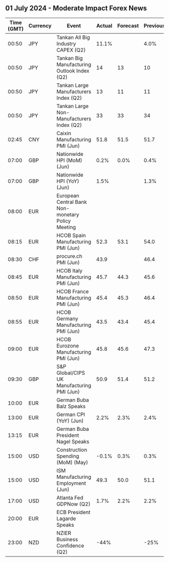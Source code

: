 ## 01 July 2024 - Moderate Impact Forex News

| Time (GMT) | Currency | Event | Actual | Forecast | Previous |
|------|----------|-------|--------|----------|----------|
| 00:50 | JPY | Tankan All Big Industry CAPEX (Q2) | 11.1% |  | 4.0% |
| 00:50 | JPY | Tankan Big Manufacturing Outlook Index (Q2) | 14 | 13 | 10 |
| 00:50 | JPY | Tankan Large Manufacturers Index (Q2) | 13 | 11 | 11 |
| 00:50 | JPY | Tankan Large Non-Manufacturers Index (Q2) | 33 | 33 | 34 |
| 02:45 | CNY | Caixin Manufacturing PMI (Jun) | 51.8 | 51.5 | 51.7 |
| 07:00 | GBP | Nationwide HPI (MoM) (Jun) | 0.2% | 0.0% | 0.4% |
| 07:00 | GBP | Nationwide HPI (YoY) (Jun) | 1.5% |  | 1.3% |
| 08:00 | EUR | European Central Bank Non-monetary Policy Meeting |  |  |  |
| 08:15 | EUR | HCOB Spain Manufacturing PMI (Jun) | 52.3 | 53.1 | 54.0 |
| 08:30 | CHF | procure.ch PMI (Jun) | 43.9 |  | 46.4 |
| 08:45 | EUR | HCOB Italy Manufacturing PMI (Jun) | 45.7 | 44.3 | 45.6 |
| 08:50 | EUR | HCOB France Manufacturing PMI (Jun) | 45.4 | 45.3 | 46.4 |
| 08:55 | EUR | HCOB Germany Manufacturing PMI (Jun) | 43.5 | 43.4 | 45.4 |
| 09:00 | EUR | HCOB Eurozone Manufacturing PMI (Jun) | 45.8 | 45.6 | 47.3 |
| 09:30 | GBP | S&P Global/CIPS UK Manufacturing PMI (Jun) | 50.9 | 51.4 | 51.2 |
| 10:00 | EUR | German Buba Balz Speaks |  |  |  |
| 13:00 | EUR | German CPI (YoY) (Jun) | 2.2% | 2.3% | 2.4% |
| 13:15 | EUR | German Buba President Nagel Speaks |  |  |  |
| 15:00 | USD | Construction Spending (MoM) (May) | -0.1% | 0.3% | 0.3% |
| 15:00 | USD | ISM Manufacturing Employment (Jun) | 49.3 | 50.0 | 51.1 |
| 17:00 | USD | Atlanta Fed GDPNow (Q2) | 1.7% | 2.2% | 2.2% |
| 20:00 | EUR | ECB President Lagarde Speaks |  |  |  |
| 23:00 | NZD | NZIER Business Confidence (Q2) | -44% |  | -25% |
